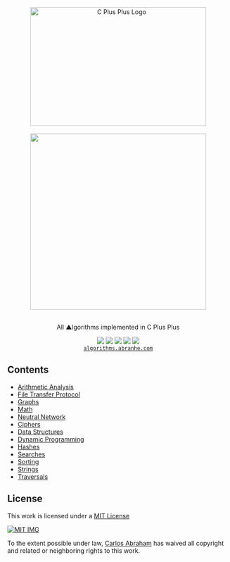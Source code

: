 <div align="center">
	<img width="400" height="270" src="http://konpa.github.io/devicon/devicon.git/icons/cplusplus/cplusplus-original.svg" alt="C Plus Plus Logo">
	<br>
	<br>
	<img src="https://cdn.abranhe.com/projects/algorithms/algorithms.svg" width="400px">
  <br>
	<br>
  <p>All ▲lgorithms implemented in C Plus Plus</p>
	<a href="https://algorithms.abranhe.com"><img src="https://img.shields.io/badge/All-%E2%96%B2llgorithms-700606.svg"></a>
	<a href="https://github.com/abranhe/algorithms/blob/master/LICENSE"><img src="https://img.shields.io/github/license/abranhe/algorithms.svg" /></a>
	<a href="https://cash.me/$abranhe"><img src="https://cdn.abraham.gq/badges/cash-me.svg"></a>
	<a href="https://www.patreon.com/abranhe"><img src="https://cdn.abraham.gq/badges/patreon.svg" /></a>
	<a href="https://paypal.me/abranhe/10"><img src="https://cdn.abraham.gq/badges/paypal.svg" /></a>
	<br>
	<a href="https://algorithms.abranhe.com"><code>algorithms.abranhe.com</code></a>
</div>


## Contents

- [Arithmetic Analysis]()
- [File Transfer Protocol]()
- [Graphs]()
- [Math]()
- [Neutral Network]()
- [Ciphers]()
- [Data Structures]()
- [Dynamic Programming]()
- [Hashes]()
- [Searches]()
- [Sorting]()
- [Strings]()
- [Traversals]()

## License

This work is licensed under a [MIT License](https://github.com/abranhe/algorithms/blob/master/LICENSE)

[![MIT IMG][mit-license]]((https://github.com/abranhe/algorithms/blob/master/LICENSE))

To the extent possible under law, [Carlos Abraham](https://go.abranhe.com/github) has waived all copyright and related or neighboring rights to this work.


[mit-license]: https://cdn.abraham.gq/projects/algorithms/mit-license.png
